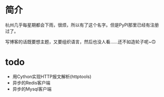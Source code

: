 # 简介

杭州几乎每星期都会下雨，很烦，所以有了这个名字。但是PyPI那里已经有注册过了。

写博客的话既要想主题，又要组织语言，然后也没人看……还不如造轮子呢~🙃

# todo

+ 用Cython实现HTTP报文解析(httptools)
+ 异步的Redis客户端
+ 异步的Mysql客户端
